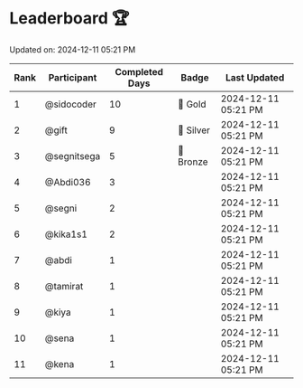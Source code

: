 # Leaderboard 🏆

Updated on: 2024-12-11 05:21 PM

| Rank | Participant       | Completed Days | Badge      | Last Updated         |
|------|-------------------|----------------|------------|----------------------|
| 1    | @sidocoder        | 10             | 🏅 Gold     | 2024-12-11 05:21 PM |
| 2    | @gift             | 9              | 🥈 Silver   | 2024-12-11 05:21 PM |
| 3    | @segnitsega       | 5              | 🥉 Bronze   | 2024-12-11 05:21 PM |
| 4    | @Abdi036          | 3              |            | 2024-12-11 05:21 PM |
| 5    | @segni            | 2              |            | 2024-12-11 05:21 PM |
| 6    | @kika1s1          | 2              |            | 2024-12-11 05:21 PM |
| 7    | @abdi             | 1              |            | 2024-12-11 05:21 PM |
| 8    | @tamirat          | 1              |            | 2024-12-11 05:21 PM |
| 9    | @kiya             | 1              |            | 2024-12-11 05:21 PM |
| 10   | @sena             | 1              |            | 2024-12-11 05:21 PM |
| 11   | @kena             | 1              |            | 2024-12-11 05:21 PM |
